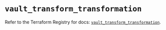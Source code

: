 # `vault_transform_transformation`

Refer to the Terraform Registry for docs: [`vault_transform_transformation`](https://registry.terraform.io/providers/hashicorp/vault/5.1.0/docs/resources/transform_transformation).
